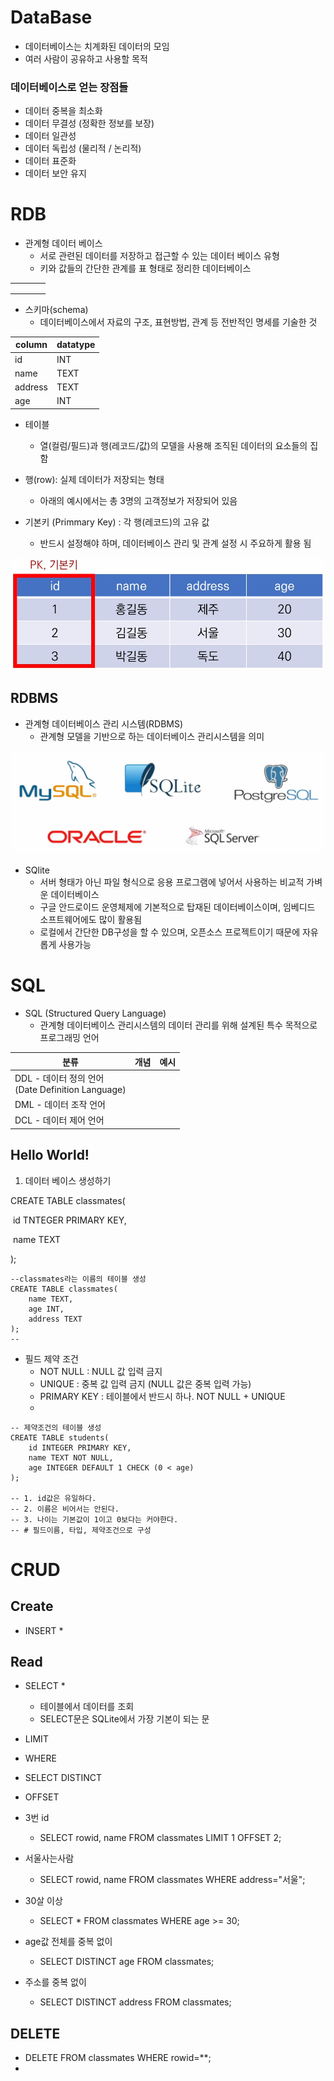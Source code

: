# DataBase

* 데이터베이스는 치계화된 데이터의 모임
* 여러 사람이 공유하고 사용할 목적



### 데이터베이스로 얻는 장점들

* 데이터 중복을 최소화
* 데이터 무결성 (정확한 정보를 보장)
* 데이터 일관성
* 데이터 독립성 (물리적 / 논리적)
* 데이터 표준화
* 데이터 보안 유지



# RDB

* 관계형 데이터 베이스
  * 서로 관련된 데이터를 저장하고 접근할 수 있는 데이터 베이스 유형
  * 키와 값들의 간단한 관계를 표 형태로 정리한 데이터베이스

|      |      |      |      |
| ---- | ---- | ---- | ---- |
|      |      |      |      |
|      |      |      |      |
|      |      |      |      |

* 스키마(schema)
  * 데이터베이스에서 자료의 구조, 표현방법, 관계 등 전반적인 명세를 기술한 것

| column  | datatype |
| ------- | -------- |
| id      | INT      |
| name    | TEXT     |
| address | TEXT     |
| age     | INT      |

* 테이블
  * 열(컬럼/필드)과 행(레코드/값)의 모델을 사용해 조직된 데이터의 요소들의 집함



* 행(row): 실제 데이터가 저장되는 형태
  * 아래의 예시에서는 총 3명의 고객정보가 저장되어 있음



* 기본키 (Primmary Key) : 각 행(레코드)의 고유 값
  * 반드시 설정해야 하며, 데이터베이스 관리 및 관계 설정 시 주요하게 활용 됨

![image-20220816102558949](readme.assets/image-20220816102558949.png)





## RDBMS

* 관계형 데이터베이스 관리 시스템(RDBMS)
  * 관계형 모델을 기반으로 하는 데이터베이스 관리시스템을 의미

![image-20220816102751617](readme.assets/image-20220816102751617.png)

* SQlite
  * 서버 형태가 아닌 파일 형식으로 응용 프로그램에 넣어서 사용하는 비교적 가벼운 데이터베이스
  * 구글 안드로이드 운영체제에 기본적으로 탑재된 데이터베이스이며, 임베디드 소프트웨어에도 많이 활용됨
  * 로컬에서 간단한 DB구성을 할 수 있으며, 오픈소스 프로젝트이기 때문에 자유롭게 사용가능

# SQL

* SQL (Structured Query Language)
  * 관계형 데이터베이스 관리시스템의 데이터 관리를 위해 설계된 특수 목적으로 프로그래밍 언어



| 분류                                                   | 개념 | 예시 |
| ------------------------------------------------------ | ---- | ---- |
| DDL - 데이터 정의 언어<br />(Date Definition Language) |      |      |
| DML - 데이터 조작 언어                                 |      |      |
| DCL - 데이터 제어 언어                                 |      |      |





## Hello World!

1. 데이터 베이스 생성하기

CREATE TABLE classmates(

​	id TNTEGER PRIMARY KEY,

​	name TEXT

);

```sqlite
--classmates라는 이름의 테이블 생성
CREATE TABLE classmates(
	name TEXT,
    age INT,
    address TEXT
);
-- 

```



* 필드 제약 조건
  * NOT NULL : NULL 값 입력 금지
  * UNIQUE : 중복 값 입력 금지 (NULL 값은 중복 입력 가능)
  * PRIMARY KEY : 테이블에서 반드시 하나. NOT NULL + UNIQUE
  * 



```sqlite
-- 제약조건의 테이블 생성
CREATE TABLE students(
	id INTEGER PRIMARY KEY,
	name TEXT NOT NULL,
    age INTEGER DEFAULT 1 CHECK (0 < age)
);

-- 1. id값은 유일하다.
-- 2. 이름은 비어서는 안된다.
-- 3. 나이는 기본값이 1이고 0보다는 커야한다.
-- # 필드이름, 타입, 제약조건으로 구성
```



# CRUD

## Create

* INSERT
  * 


## Read

* SELECT
  * 
  * 테이블에서 데이터를 조회
  * SELECT문은 SQLite에서 가장 기본이 되는 문
* LIMIT
* WHERE
* SELECT DISTINCT
* OFFSET



* 3번 id
  * SELECT rowid, name FROM classmates LIMIT 1 OFFSET 2;

* 서울사는사람
  * SELECT rowid, name FROM classmates WHERE address="서울";

* 30살 이상
  * SELECT * FROM classmates WHERE age >= 30;

* age값 전체를 중복 없이
  * SELECT DISTINCT age FROM classmates;

* 주소를 중복 없이
  * SELECT DISTINCT address FROM classmates;

## DELETE



* DELETE FROM classmates WHERE rowid=**;
*  
